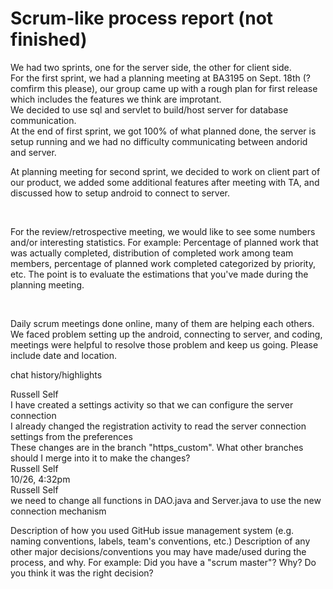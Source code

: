 <h1>Scrum-like process report (not finished)</h1>
We had two sprints, one for the server side, the other for client side. <br>
For the first sprint, we had a planning meeting at BA3195 on Sept. 18th (? comfirm this please), our group came up with a rough plan for first release which includes the features we think are improtant.  <br>
We decided to use sql and servlet to build/host server for database communication.
<br>
At the end of first sprint, we got 100% of what planned done, the server is setup running and we had no difficulty communicating between andorid and server. <br>

At planning meeting for second sprint, we decided to work on client part of our product, we added some additional features after meeting with TA, and discussed how to setup android to connect to server. <br>

<br>

For the review/retrospective meeting, we would like to see some numbers and/or interesting statistics.
For example: Percentage of planned work that was actually completed, distribution of completed work among team members, percentage of planned work completed categorized by priority, etc.
The point is to evaluate the estimations that you've made during the planning meeting.

<br>


Daily scrum meetings done online, many of them are helping each others. We faced problem setting up the android, connecting to server, and coding, meetings were helpful to resolve those problem and keep us going.
Please include date and location.
<br>

chat history/highlights <br>
<p>Russell Self<br>
I have created a settings activity so that we can configure the server connection<br>
I already changed the registration activity to read the server connection settings from the preferences<br>
These changes are in the branch "https_custom". What other branches should I merge into it to make the changes?<br>
Russell Self<br>
10/26, 4:32pm<br>
Russell Self<br>
we need to change all functions in DAO.java and Server.java to use the new connection mechanism<br></p>
Description of how you used GitHub issue management system (e.g. naming conventions, labels, team's conventions, etc.)
Description of any other major decisions/conventions you may have made/used during the process, and why.
For example: Did you have a "scrum master"? Why? Do you think it was the right decision?
